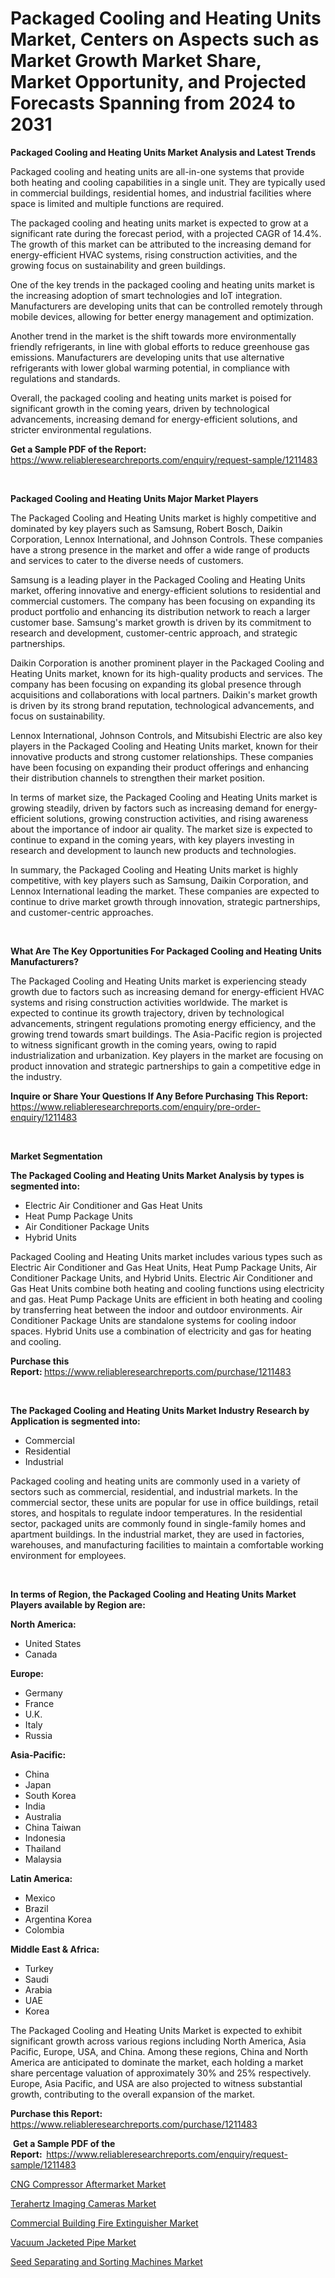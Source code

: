 <p><h1>Packaged Cooling and Heating Units Market, Centers on Aspects such as Market Growth Market Share, Market Opportunity, and Projected Forecasts Spanning from 2024 to 2031</h1></p><p><strong>Packaged Cooling and Heating Units Market Analysis and Latest Trends</strong></p>
<p><p>Packaged cooling and heating units are all-in-one systems that provide both heating and cooling capabilities in a single unit. They are typically used in commercial buildings, residential homes, and industrial facilities where space is limited and multiple functions are required.</p><p>The packaged cooling and heating units market is expected to grow at a significant rate during the forecast period, with a projected CAGR of 14.4%. The growth of this market can be attributed to the increasing demand for energy-efficient HVAC systems, rising construction activities, and the growing focus on sustainability and green buildings.</p><p>One of the key trends in the packaged cooling and heating units market is the increasing adoption of smart technologies and IoT integration. Manufacturers are developing units that can be controlled remotely through mobile devices, allowing for better energy management and optimization.</p><p>Another trend in the market is the shift towards more environmentally friendly refrigerants, in line with global efforts to reduce greenhouse gas emissions. Manufacturers are developing units that use alternative refrigerants with lower global warming potential, in compliance with regulations and standards.</p><p>Overall, the packaged cooling and heating units market is poised for significant growth in the coming years, driven by technological advancements, increasing demand for energy-efficient solutions, and stricter environmental regulations.</p></p>
<p><strong>Get a Sample PDF of the Report:&nbsp;</strong> <a href="https://www.reliableresearchreports.com/enquiry/request-sample/1211483">https://www.reliableresearchreports.com/enquiry/request-sample/1211483</a></p>
<p>&nbsp;</p>
<p><strong>Packaged Cooling and Heating Units Major Market Players</strong></p>
<p><p>The Packaged Cooling and Heating Units market is highly competitive and dominated by key players such as Samsung, Robert Bosch, Daikin Corporation, Lennox International, and Johnson Controls. These companies have a strong presence in the market and offer a wide range of products and services to cater to the diverse needs of customers.</p><p>Samsung is a leading player in the Packaged Cooling and Heating Units market, offering innovative and energy-efficient solutions to residential and commercial customers. The company has been focusing on expanding its product portfolio and enhancing its distribution network to reach a larger customer base. Samsung's market growth is driven by its commitment to research and development, customer-centric approach, and strategic partnerships.</p><p>Daikin Corporation is another prominent player in the Packaged Cooling and Heating Units market, known for its high-quality products and services. The company has been focusing on expanding its global presence through acquisitions and collaborations with local partners. Daikin's market growth is driven by its strong brand reputation, technological advancements, and focus on sustainability.</p><p>Lennox International, Johnson Controls, and Mitsubishi Electric are also key players in the Packaged Cooling and Heating Units market, known for their innovative products and strong customer relationships. These companies have been focusing on expanding their product offerings and enhancing their distribution channels to strengthen their market position.</p><p>In terms of market size, the Packaged Cooling and Heating Units market is growing steadily, driven by factors such as increasing demand for energy-efficient solutions, growing construction activities, and rising awareness about the importance of indoor air quality. The market size is expected to continue to expand in the coming years, with key players investing in research and development to launch new products and technologies.</p><p>In summary, the Packaged Cooling and Heating Units market is highly competitive, with key players such as Samsung, Daikin Corporation, and Lennox International leading the market. These companies are expected to continue to drive market growth through innovation, strategic partnerships, and customer-centric approaches.</p></p>
<p>&nbsp;</p>
<p><strong>What Are The Key Opportunities For Packaged Cooling and Heating Units Manufacturers?</strong></p>
<p><p>The Packaged Cooling and Heating Units market is experiencing steady growth due to factors such as increasing demand for energy-efficient HVAC systems and rising construction activities worldwide. The market is expected to continue its growth trajectory, driven by technological advancements, stringent regulations promoting energy efficiency, and the growing trend towards smart buildings. The Asia-Pacific region is projected to witness significant growth in the coming years, owing to rapid industrialization and urbanization. Key players in the market are focusing on product innovation and strategic partnerships to gain a competitive edge in the industry.</p></p>
<p><strong>Inquire or Share Your Questions If Any Before Purchasing This Report:</strong> <a href="https://www.reliableresearchreports.com/enquiry/pre-order-enquiry/1211483">https://www.reliableresearchreports.com/enquiry/pre-order-enquiry/1211483</a></p>
<p>&nbsp;</p>
<p><strong>Market Segmentation</strong></p>
<p><strong>The Packaged Cooling and Heating Units Market Analysis by types is segmented into:</strong></p>
<p><ul><li>Electric Air Conditioner and Gas Heat Units</li><li>Heat Pump Package Units</li><li>Air Conditioner Package Units</li><li>Hybrid Units</li></ul></p>
<p><p>Packaged Cooling and Heating Units market includes various types such as Electric Air Conditioner and Gas Heat Units, Heat Pump Package Units, Air Conditioner Package Units, and Hybrid Units. Electric Air Conditioner and Gas Heat Units combine both heating and cooling functions using electricity and gas. Heat Pump Package Units are efficient in both heating and cooling by transferring heat between the indoor and outdoor environments. Air Conditioner Package Units are standalone systems for cooling indoor spaces. Hybrid Units use a combination of electricity and gas for heating and cooling.</p></p>
<p><strong>Purchase this Report:&nbsp;</strong><a href="https://www.reliableresearchreports.com/purchase/1211483">https://www.reliableresearchreports.com/purchase/1211483</a></p>
<p>&nbsp;</p>
<p><strong>The Packaged Cooling and Heating Units Market Industry Research by Application is segmented into:</strong></p>
<p><ul><li>Commercial</li><li>Residential</li><li>Industrial</li></ul></p>
<p><p>Packaged cooling and heating units are commonly used in a variety of sectors such as commercial, residential, and industrial markets. In the commercial sector, these units are popular for use in office buildings, retail stores, and hospitals to regulate indoor temperatures. In the residential sector, packaged units are commonly found in single-family homes and apartment buildings. In the industrial market, they are used in factories, warehouses, and manufacturing facilities to maintain a comfortable working environment for employees.</p></p>
<p>&nbsp;</p>
<p><strong>In terms of Region, the Packaged Cooling and Heating Units Market Players available by Region are:</strong></p>
<p>
    <p> <strong> North America: </strong>
        <ul>
            <li>United States</li>
            <li>Canada</li>
        </ul>
        </p> 
    <p> <strong> Europe: </strong>
        <ul>
            <li>Germany</li>
            <li>France</li>
            <li>U.K.</li>
            <li>Italy</li>
            <li>Russia</li>
        </ul>
        </p> 
    <p> <strong> Asia-Pacific: </strong>
        <ul>
            <li>China</li>
            <li>Japan</li>
            <li>South Korea</li>
            <li>India</li>
            <li>Australia</li>
            <li>China Taiwan</li>
            <li>Indonesia</li>
            <li>Thailand</li>
            <li>Malaysia</li>
        </ul>
        </p> 
    <p> <strong> Latin America: </strong>
        <ul>
            <li>Mexico</li>
            <li>Brazil</li>
            <li>Argentina Korea</li>
            <li>Colombia</li>
        </ul>
        </p> 
    <p> <strong> Middle East & Africa: </strong>
        <ul>
            <li>Turkey</li>
            <li>Saudi</li>
            <li>Arabia</li>
            <li>UAE</li>
            <li>Korea</li>
        </ul>
    </p>
    </p>
<p><p>The Packaged Cooling and Heating Units Market is expected to exhibit significant growth across various regions including North America, Asia Pacific, Europe, USA, and China. Among these regions, China and North America are anticipated to dominate the market, each holding a market share percentage valuation of approximately 30% and 25% respectively. Europe, Asia Pacific, and USA are also projected to witness substantial growth, contributing to the overall expansion of the market.</p></p>
<p><strong>Purchase this Report: </strong><a href="https://www.reliableresearchreports.com/purchase/1211483">https://www.reliableresearchreports.com/purchase/1211483</a></p>
<p>&nbsp;<strong>Get a Sample PDF of the Report:&nbsp;&nbsp;</strong><a href="https://www.reliableresearchreports.com/enquiry/request-sample/1211483">https://www.reliableresearchreports.com/enquiry/request-sample/1211483</a></p>
<p><strong></strong></p>
<p><p><a href="https://medium.com/@nasiradams2018/analyzing-cng-compressor-aftermarket-market-global-industry-perspective-and-forecast-2024-to-e45c7ce373ba">CNG Compressor Aftermarket Market</a></p><p><a href="https://github.com/joannesouthgate/Market-Research-Report-List-2/blob/main/terahertz-imaging-cameras-market.md">Terahertz Imaging Cameras Market</a></p><p><a href="https://medium.com/@nasiradams2018/commercial-building-fire-extinguisher-market-the-key-to-successful-business-strategy-forecast-till-5a24f383b2d1">Commercial Building Fire Extinguisher Market</a></p><p><a href="https://github.com/joannesouthgate/Market-Research-Report-List-2/blob/main/vacuum-jacketed-pipe-market.md">Vacuum Jacketed Pipe Market</a></p><p><a href="https://issuu.com/reportprime-2/docs/seed-separating-and-sorting-machines-market-size-2">Seed Separating and Sorting Machines Market</a></p></p>